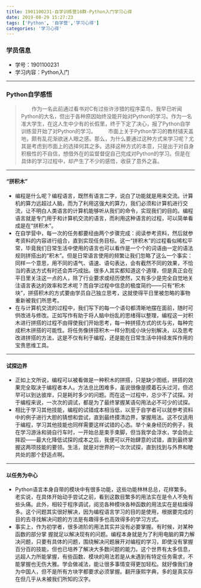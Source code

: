 ```yaml
---
title: 1901100231-自学训练营18群-Python入门学习心得
date: 2019-08-29 15:27:23
tags: ['Python', '自学营','学习心得']
categories: '学习心得'
---
```

### 学员信息

- 学号：1901100231
- 学习内容：Python入门

____
### Python自学感悟
> &emsp;&emsp;作为一名此前通过看书对C有过些许涉猎的程序菜鸟，我早已听闻Python的大名，但出于各种原因始终没能开始对Python的学习。作为一名准大学生，在这人生中少有的长假里，终于下定了决心，报了Python自学训练营开始了对Python的学习。
> &emsp;&emsp;市面上关于Python学习的教材铺天盖地，颇有乱花渐欲迷人眼之感。那么，为什么要通过这种方式来学习呢？尤其是考虑到市面上的选择何其之多。选择这种方式的本意，只是出于对自身积极性的不自信，想借外在的监督督促自己完成对Python的学习。但是在具体的学习过程中，却产生了不少的感悟，收获了意外之喜。
***
#### “拼积木”
- 编程是什么呢？编程语言，既然有语言二字，说白了功能就是用来交流。计算机的算力远超过人脑，而为了利用这强大的算力，我们必须和计算机进行交流，让不明白人类语言的计算机能够听从我们的命令，实现我们的目的。编程语言就是专门用于和计算机交流的语言，而利用这种语言的过程，可以简单看成是在“拼积木”。
- 在自学营中，每一次的任务都要经由两个步骤完成：阅读参考资料，然后就参考资料的内容进行组合，直到实现任务目标。这一“拼积木”的过程看似稀松平常，毕竟我们日常生活中使用的语言也可以看作是一个个的词语由一定的语法规则拼搭出的“积木”。但是日常语言使用的频繁让我们忽略了这么一个事实：同样一个意思，用不同的语气、语速、语句表达，会有截然不同的效果，不恰当的表达方式有时还会弄巧成拙。很多人其实都知道这个道理，但是真正会在平日里关注这一点的人，除了行业要求或经历使然，又有多少是完全自觉地关注语言表达的效率和艺术呢？而自学过程中信息的极度简约——只有“积木块”，拼搭积木的方式要由学员自己独立思考，这就使得平日里被忽略的事物重新被我们所思考。
- 在与计算机交流的过程中，我们写下的每一个语句都清晰地摆在面前，随时可供改进与修改。正如写作有助于将人脑中纷乱的思绪得以整理，编程这一对积木进行拼搭的过程不由得使我们开始思考，每一种拼搭方式的优与劣，每种完成积木拼搭的可能性。将任务像拼搭积木一样分割成小块分别解决，以及思考改进拼搭的方法，这是不仅有利于编程，还是能在日常生活中持续发挥作用的宝贵思维工具。
***
#### 试探边界
- 正如上文所说，编程可以被看做是一种积木的拼搭，只是缺少图纸，拼搭的效果完全取决于编程者本人。方法总比困难多，虽说很像是摸着石头过河，但迟早可以到达彼岸，只是耗时多少的问题。而在这一过程中，总少不了试探。对于编程来说，一次次的调试，都是为了最终掌握某语句用法必不可少的试探。
- 相比于学习其他技能，编程的试错成本相当低，以至于自学者可以就参考资料中的例子进行大胆的猜想和尝试，直到最终摸清边界，掌握用法。这不仅适用于编程，学习其他技能也同样需要这样试错的心态。举个亲身经历的例子，我在学习游泳和骑自行车时，一开始总是束手束脚，但当我学会浮水，学会防止摔跤——最大化降低试探的成本之后，我便可以开始肆意的试错，直到最终掌握这两项技能的要领。生活，就是对世界的一次次试探，直到找到与外界和睦共处的那个舒适点啊。
***
#### 以任务为中心
- Python语言本身自带的模块中有很多功能，这些功能林林总总，花样繁多。老实说，在具体开始动手尝试之前，看到这数目繁多的用法实在是令人不免有些头痛。此外，相较于程序调试，阅览各种模块各种函数的用法实在是枯燥得多。这个问题其实很好解决，因为编程语言学习的目的是使用，根据要完成的目的去寻找解决问题的方法是有趣得多也高效得多的学习方式。
- 事实上，作为初学者，很多进阶的用法其实并没有必要掌握。有时候，对某种函数的部分掌
握就足以解决现有的问题。编程本身就是为了利用电脑的算力解决问题，只要有具体的问题，围绕解决问题展开对编程的学习，即使没有掌握百分百的技能，但也已培养了解决大多数问题的能力。这个世界有太多信息，远超人力所能掌握，有些函数、模块的用法若是从未遇到有特定任务需求，不能掌握也无伤大雅。学会做减法，能让很多事情变得更加轻松。就好像我们身为中国人，但不是所有方块字都要求必须掌握。翻开康熙字典，多的是真实存在但几乎从未被我们所知的汉字。